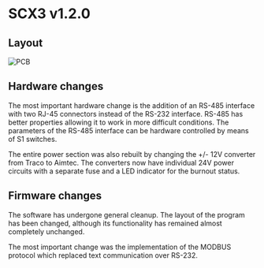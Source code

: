 # SCX3 v1.2.0

## Layout

![PCB](https://raw.githubusercontent.com/theWituch/ServoControllerX3/1.2.0/Hardware/Layout/SCX3.png)

## Hardware changes

The most important hardware change is the addition of an RS-485 interface with two RJ-45 connectors instead of the RS-232 interface. RS-485 has better properties allowing it to work in more difficult conditions. The parameters of the RS-485 interface can be hardware controlled by means of S1 switches.

The entire power section was also rebuilt by changing the +/- 12V converter from Traco to Aimtec. The converters now have individual 24V power circuits with a separate fuse and a LED indicator for the burnout status.

## Firmware changes

The software has undergone general cleanup. The layout of the program has been changed, although its functionality has remained almost completely unchanged.

The most important change was the implementation of the MODBUS protocol which replaced text communication over RS-232.
